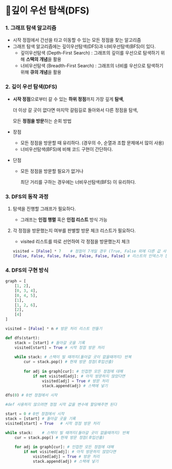 # 📕깊이 우선 탐색(DFS)

### 1. 그래프 탐색 알고리즘

- 시작 정점에서 간선을 타고 이동할 수 있는 모든 정점을 찾는 알고리즘
- 그래프 탐색 알고리즘에는 깊이우선탐색(DFS)과 너비우선탐색(BFS)이 있다.
  - 깊이우선탐색 (Depth-First Search) : 그래프의 깊이를 우선으로 탐색하기 위해 **스택의 개념**을 활용
  - 너비우선탐색 (Breadth-First Search) : 그래프의 너비를 우선으로 탐색하기 위해 **큐의 개념**을 활용

### 2. 깊이 우선 탐색(DFS)

- **시작 정점**으로부터 갈 수 있는 **하위 정점**까지 가장 깊게 **탐색**,

  더 이상 갈 곳이 없다면 마지막 갈림길로 돌아와서 다른 정점을 탐색,

  모든 **정점을 방문**하는 순회 방법

- 장점

  - 모든 정점을 방문할 때 유리하다. (경우의 수, 순열과 조합 문제에서 많이 사용)
  - 너비우선탐색(BFS)에 비해 코드 구현이 간단하다.

- 단점

  - 모든 정점을 방문할 필요가 없거나 

    최단 거리를 구하는 경우에는 너비우선탐색(BFS) 이 유리하다.

### 3. DFS의 동작 과정

1. 탐색을 진행할 그래프가 필요하다.

   - 그래프는 **인접 행렬** 혹은 **인접 리스트** 방식 가능

2. 각 정점을 방문했는지 여부를 판별할 방문 체크 리스트가 필요하다.

   - visited 리스트를 따로 선언하여 각 정점을 방문했는지 체크

   ```python
   visited = [False] * 7	# 정점이 7개일 경우 (True, False 외에 다른 값 사용 가능)
   [False, False, False, False, False, False, False] # 리스트의 인덱스가 정점이 된다.
   ```

### 4. DFS의 구현 방식

```python
graph = [
    [1, 2],
    [0, 3, 4],
    [0, 4, 5],
    [1],
    [1, 2, 6],
    [2],
    [4]
]

visited = [False] * n # 방문 처리 리스트 만들기

def dfs(start):
	stack = [start] # 돌아갈 곳을 기록
	visited[start] = True # 시작 정점 방문 처리
	
    while stack: # 스택이 빌 때까지(돌아갈 곳이 없을때까지) 반복
    	cur = stack.pop() # 현재 방문 정점(후입선출)
    	
        for adj in graph[cur]: # 인접한 모든 정점에 대해
            if not visited[adj]: # 아직 방문하지 않았다면
                visited[adj] = True # 방문 처리
                stack.append(adj) # 스택에 넣기
                
dfs(0) # 0번 정점에서 시작

#def 사용하지 않으려면 정점 시작 값을 변수에 할당해주면 된다

start = 0 # 0번 정점에서 시작
stack = [start]	# 돌아갈 곳을 기록 
visited[start] = True	# 시작 정점 방문 처리

while stack:	# 스택이 빌 때까지(돌아갈 곳이 없을때까지) 반복
    cur = stack.pop() # 현재 방문 정점(후입선출)
    
    for adj in graph[cur]: # 인접한 모든 정점에 대해
        if not visited[adj]: # 아직 방문하지 않았다면
            visited[adj] = True # 방문 처리
            stack.append(adj) # 스택에 넣기
```


